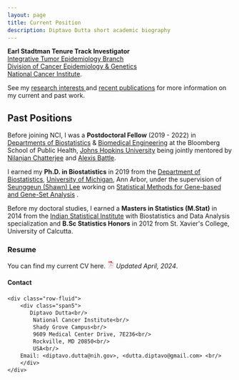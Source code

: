 ```yaml
---
layout: page
title: Current Position
description: Diptavo Dutta short academic biography
---
```




**Earl Stadtman Tenure Track Investigator** <br/>
[Integrative Tumor Epidemiology Branch](https://dceg.cancer.gov/about/organization/tdrp/iteb) <br/>
[Division of Cancer Epidemiology & Genetics](https://dceg.cancer.gov/) <br/> 
[National Cancer Institute](https://www.cancer.gov/).

<p align="justify">

See my <a href="https://diptavo.github.io/pages/research.html">research interests </a> and <a href="https://diptavo.github.io/pages/pubs.html">recent publications</a> for more information on my current and past work.


</p>

<p></p>
<p></p>
<p></p>

## Past Positions

<p align="justify">

Before joining NCI, I was a <b>Postdoctoral Fellow</b> (2019 - 2022) in <a href="https://www.jhsph.edu/departments/biostatistics/">Departments of Biostatistics</a> & <a href="https://www.bme.jhu.edu/">Biomedical Engineering</a> at the Bloomberg School of Public Health, <a href="https://www.jhu.edu/">Johns Hopkins University</a> being jointly mentored by <a href="https://www.jhsph.edu/faculty/directory/profile/1826/nilanjan-chatterjee">Nilanjan Chatterjee</a>  and <a href="https://www.bme.jhu.edu/people/faculty/alexis-battle">Alexis Battle</a>. 

</p>

<p></p>
<p></p>
<p></p>

<p align="justify">

I earned my <b>Ph.D. in Biostatistics</b> in 2019 from the <a href="https://sph.umich.edu/biostat/">Department of Biostatistics</a>, <a href="https://umich.edu/">University of Michigan</a>, Ann Arbor, under the supervision of <a href="https://sph.umich.edu/faculty-profiles/lee-seunggeun.html">Seunggeun (Shawn) Lee</a> working on <a href="https://diptavo.github.io/pages/pubs.html#dissertation">Statistical Methods for Gene-based and Gene-Set Analysis</a> . 

</p>


<p align="justify">

Before my doctoral studies, I earned a <b>Masters in Statistics (M.Stat)</b> in 2014 from the <a href="https://www.isical.ac.in/">Indian Statistical Institute</a> with Biostatistics and Data Analysis specialization and <b>B.Sc Statistics Honors</b> in 2012 from St. Xavier's College, University of Calcutta.
</p>

<p></p>

### Resume

You can find my current CV here. [![pdf](icons16/pdf-icon.png)](diptavo_1.pdf) *Updated April, 2024*.


<div class="container">
<h4><a name="Contact"></a>Contact</h4>

    <div class="row-fluid">
        <div class="span5">
           Diptavo Dutta<br/>
            National Cancer Institute<br/>
            Shady Grove Campus<br/>
            9609 Medical Center Drive, 7E236<br/>
            Rockville, MD 20850<br/>
            USA<br/>
	    Email: <diptavo.dutta@nih.gov>, <dutta.diptavo@gmail.com> <br/>
        </div>
    </div>
</div>
